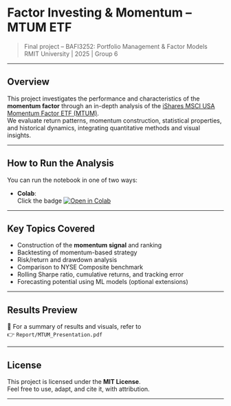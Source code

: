 # Factor Investing & Momentum – MTUM ETF

> Final project – BAFI3252: Portfolio Management & Factor Models  
> RMIT University | 2025 | Group 6

---

## Overview

This project investigates the performance and characteristics of the **momentum factor** through an in-depth analysis of the [iShares MSCI USA Momentum Factor ETF (MTUM)](https://www.ishares.com/us/products/239726/ishares-msci-usa-momentum-factor-etf).  
We evaluate return patterns, momentum construction, statistical properties, and historical dynamics, integrating quantitative methods and visual insights.

---

## How to Run the Analysis

You can run the notebook in one of two ways:

- **Colab**:  
  Click the badge [![Open in Colab](https://colab.research.google.com/assets/colab-badge.svg)](https://colab.research.google.com/github/Lgumier/MTUM_Momentum_Factor_ETF/blob/main/Code/MTUM_analysis.ipynb)

---

## Key Topics Covered

- Construction of the **momentum signal** and ranking
- Backtesting of momentum-based strategy
- Risk/return and drawdown analysis
- Comparison to NYSE Composite benchmark
- Rolling Sharpe ratio, cumulative returns, and tracking error
- Forecasting potential using ML models (optional extensions)

---

## Results Preview

📄 For a summary of results and visuals, refer to  
👉 `Report/MTUM_Presentation.pdf`

---

## License

This project is licensed under the **MIT License**.  
Feel free to use, adapt, and cite it, with attribution.

---
